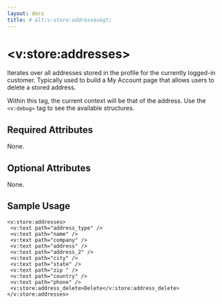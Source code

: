 ```yaml
---
layout: docs
title: # &lt;v:store:addresses&gt;
---
```


# &lt;v:store:addresses&gt;

Iterates over all addresses stored in the profile for the currently
logged-in customer. Typically used to build a My Account page that
allows users to delete a stored address.

Within this tag, the current context will be that of the address. Use
the `<v:debug>` tag to see the available structures.

## Required Attributes

None.

## Optional Attributes

None.

## Sample Usage

    <v:store:addresses>
     <v:text path="address_type" />
     <v:text path="name" />
     <v:text path="company" />
     <v:text path="address" />
     <v:text path="address_2" />
     <v:text path="city" />
     <v:text path="state" />
     <v:text path="zip " />
     <v:text path="country" />
     <v:text path="phone" />
     <v:store:address_delete>Delete</v:store:address_delete>
    </v:store:addresses>
